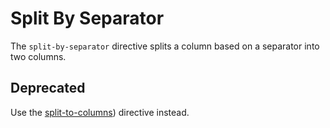 # Split By Separator

The `split-by-separator` directive splits a column based on a separator into two columns.

## Deprecated

Use the [split-to-columns](split-to-columns.md)) directive instead.
